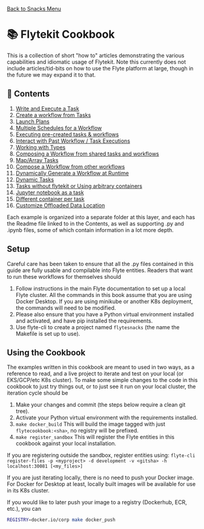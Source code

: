 [Back to Snacks Menu](../README.md)

# :books: Flytekit Cookbook

This is a collection of short "how to" articles demonstrating the various capabilities and idiomatic usage of Flytekit.
Note this currently does not include articles/tid-bits on how to use the Flyte platform at large, though in the future we may expand it to that.

## :curry: Contents   
1. [Write and Execute a Task](recipes/task)
1. [Create a workflow from Tasks](recipes/workflows)
1. [Launch Plans](recipes/launchplans)
1. [Multiple Schedules for a Workflow](recipes/multi_schedules)
1. [Executing pre-created tasks & workflows](recipes/interaction)
1. [Interact with Past Workflow / Task Executions](recipes/interaction)
1. [Working with Types](recipes/types)
1. [Composing a Workflow from shared tasks and workflows](recipes/shared)
1. [Map/Array Tasks](recipes/map_tasks)
1. [Compose a Workflow from other workflows](recipes/compose)
1. [Dynamically Generate a Workflow at Runtime](recipes/dynamic_wfs)
1. [Dynamic Tasks](recipes/dynamictasks)
1. [Tasks without flytekit or Using arbitrary containers](recipes/rawcontainers)
1. [Jupyter notebook as a task](recipes/notebook_tasks)
1. [Different container per task](recipes/differentcontainers)
1. [Customize Offloaded Data Location](recipes/offloaded_output_data) 

Each example is organized into a separate folder at this layer, and each has the Readme file linked to in the Contents, as well as supporting .py and .ipynb files, some of which contain information in a lot more depth.

## Setup

Careful care has been taken to ensure that all the .py files contained in this guide are fully usable and compilable into Flyte entities. Readers that want to run these workflows for themselves should

1. Follow instructions in the main Flyte documentation to set up a local Flyte cluster. All the commands in this book assume that you are using Docker Desktop. If you are using minikube or another K8s deployment, the commands will need to be modified.
1. Please also ensure that you have a Python virtual environment installed and activated, and have pip installed the requirements.
1. Use flyte-cli to create a project named `flytesnacks` (the name the Makefile is set up to use).

## Using the Cookbook

The examples written in this cookbook are meant to used in two ways, as a reference to read, and a live project to iterate and test on your local (or EKS/GCP/etc K8s cluster). To make some simple changes to the code in this cookbook to just try things out, or to just see it run on your local cluster, the iteration cycle should be

1. Make your changes and commit (the steps below require a clean git tree).
1. Activate your Python virtual environment with the requirements installed.
1. `make docker_build` This will build the image tagged with just `flytecookbook:<sha>`, no registry will be prefixed.
1. `make register_sandbox` This will register the Flyte entities in this cookbook against your local installation.

If you are registering outside the sandbox, register entities using:
`flyte-cli register-files -p <myproject> -d development -v <gitsha> -h localhost:30081 [<my_files>]`

If you are just iterating locally, there is no need to push your Docker image. For Docker for Desktop at least, locally built images will be available for use in its K8s cluster.

If you would like to later push your image to a registry (Dockerhub, ECR, etc.), you can

```bash
REGISTRY=docker.io/corp make docker_push
``` 

